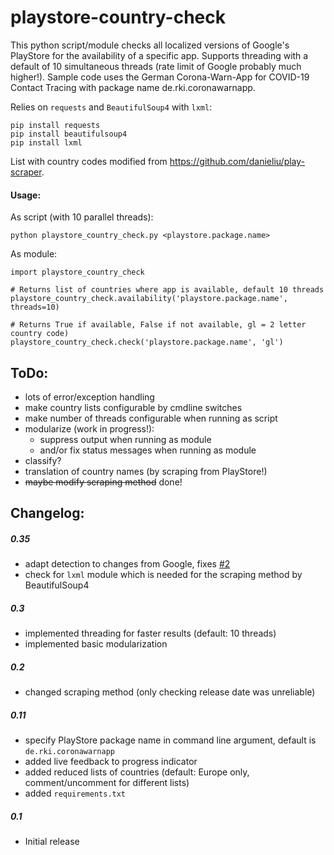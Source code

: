 # playstore-country-check
This python script/module checks all localized versions of Google's PlayStore for 
the availability of a specific app. Supports threading with a default of 10 
simultaneous threads (rate limit of Google probably much higher!). Sample 
code uses the German Corona-Warn-App for COVID-19 Contact Tracing with package 
name de.rki.coronawarnapp.

Relies on `requests` and `BeautifulSoup4` with `lxml`:

```
pip install requests
pip install beautifulsoup4
pip install lxml
```

List with country codes modified from https://github.com/danieliu/play-scraper.

#### Usage:

As script (with 10 parallel threads):
```
python playstore_country_check.py <playstore.package.name>
```
As module:
```
import playstore_country_check

# Returns list of countries where app is available, default 10 threads
playstore_country_check.availability('playstore.package.name', threads=10)

# Returns True if available, False if not available, gl = 2 letter country code)
playstore_country_check.check('playstore.package.name', 'gl')
```

## ToDo:

- lots of error/exception handling
- make country lists configurable by cmdline switches
- make number of threads configurable when running as script
- modularize (work in progress!):
  - suppress output when running as module
  - and/or fix status messages when running as module
- classify?
- translation of country names (by scraping from PlayStore!)
- ~~maybe modify scraping method~~ done!

## Changelog:

##### 0.35

- adapt detection to changes from Google, fixes [#2](https://github.com/treysis/playstore-country-check/issues/2)
- check for `lxml` module which is needed for the scraping method by BeautifulSoup4

##### 0.3

- implemented threading for faster results (default: 10 threads)
- implemented basic modularization

##### 0.2

- changed scraping method (only checking release date was unreliable)

##### 0.11

- specify PlayStore package name in command line argument, default is `de.rki.coronawarnapp`
- added live feedback to progress indicator
- added reduced lists of countries (default: Europe only, comment/uncomment for different lists)
- added `requirements.txt`

##### 0.1

- Initial release

